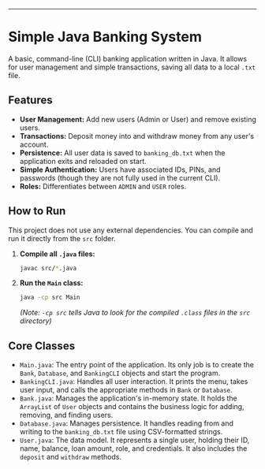 -----

# Simple Java Banking System

A basic, command-line (CLI) banking application written in Java. It allows for user management and simple transactions, saving all data to a local `.txt` file.

## Features

  * **User Management:** Add new users (Admin or User) and remove existing users.
  * **Transactions:** Deposit money into and withdraw money from any user's account.
  * **Persistence:** All user data is saved to `banking_db.txt` when the application exits and reloaded on start.
  * **Simple Authentication:** Users have associated IDs, PINs, and passwords (though they are not fully used in the current CLI).
  * **Roles:** Differentiates between `ADMIN` and `USER` roles.

## How to Run

This project does not use any external dependencies. You can compile and run it directly from the `src` folder.

1.  **Compile all `.java` files:**

    ```bash
    javac src/*.java
    ```

2.  **Run the `Main` class:**

    ```bash
    java -cp src Main
    ```

    *(Note: `-cp src` tells Java to look for the compiled `.class` files in the `src` directory)*

## Core Classes

  * `Main.java`: The entry point of the application. Its only job is to create the `Bank`, `Database`, and `BankingCLI` objects and start the program.
  * `BankingCLI.java`: Handles all user interaction. It prints the menu, takes user input, and calls the appropriate methods in `Bank` or `Database`.
  * `Bank.java`: Manages the application's in-memory state. It holds the `ArrayList` of `User` objects and contains the business logic for adding, removing, and finding users.
  * `Database.java`: Manages persistence. It handles reading from and writing to the `banking_db.txt` file using CSV-formatted strings.
  * `User.java`: The data model. It represents a single user, holding their ID, name, balance, loan amount, role, and credentials. It also includes the `deposit` and `withdraw` methods.
